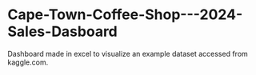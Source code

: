 # Cape-Town-Coffee-Shop---2024-Sales-Dasboard
Dashboard made in excel to visualize an example dataset accessed from kaggle.com.
